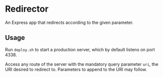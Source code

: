 # Redirector

An Express app that redirects according to the given parameter.

## Usage

Run `deploy.sh` to start a production server, which by default listens on port 4338.

Access any route of the server with the mandatory query parameter `uri`, the URI desired to redirect to. Parameters to append to the URI may follow.